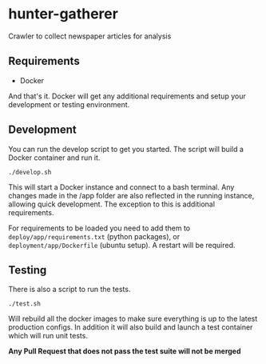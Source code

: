 # hunter-gatherer
Crawler to collect newspaper articles for analysis

Requirements
------------
* Docker

And that's it. Docker will get any additional requirements and setup your development or testing environment.

Development
-----------
You can run the develop script to get you started. The script will build a Docker container and run it.
```
./develop.sh
```
This will start a Docker instance and connect to a bash terminal. Any changes made in the /app folder are also reflected in the running instance, allowing quick development. The exception to this is additional requirements.

For requirements to be loaded you need to add them to `deploy/app/requirements.txt` (python packages), or `deployment/app/Dockerfile` (ubuntu setup). A restart will be required.

Testing
-------
There is also a script to run the tests.
```
./test.sh
```
Will rebuild all the docker images to make sure everything is up to the latest production configs. In addition it will also build and launch a test container which will run unit tests.

**Any Pull Request that does not pass the test suite will not be merged**
